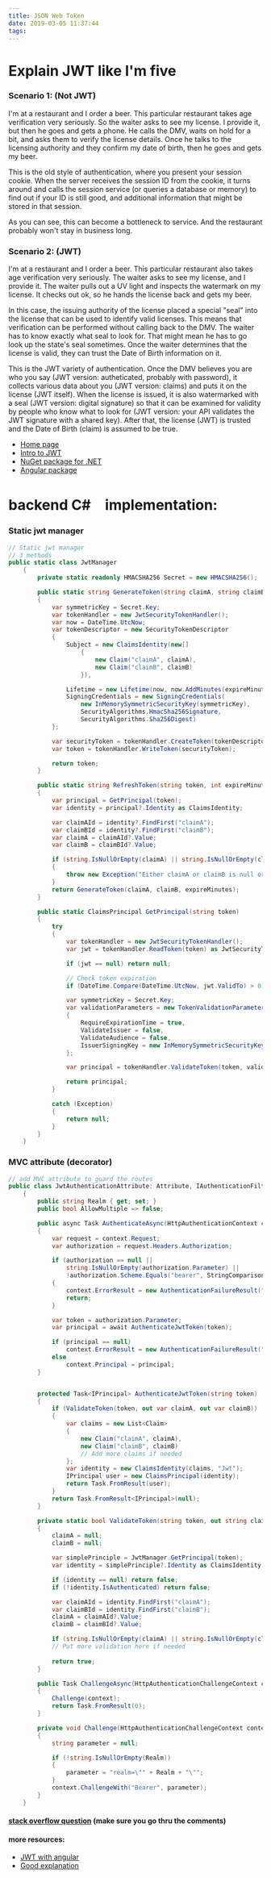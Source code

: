 ```yaml
---
title: JSON Web Token
date: 2019-03-05 11:37:44
tags:
---
```

# Explain JWT like I'm five
### Scenario 1: (Not JWT)

I'm at a restaurant and I order a beer. This particular restaurant takes age verification very seriously. So the waiter asks to see my license. I provide it, but then he goes and gets a phone. He calls the DMV, waits on hold for a bit, and asks them to verify the license details. Once he talks to the licensing authority and they confirm my date of birth, then he goes and gets my beer.

This is the old style of authentication, where you present your session cookie. When the server receives the session ID from the cookie, it turns around and calls the session service (or queries a database or memory) to find out if your ID is still good, and additional information that might be stored in that session.

As you can see, this can become a bottleneck to service. And the restaurant probably won't stay in business long.

### Scenario 2: (JWT)

I'm at a restaurant and I order a beer. This particular restaurant also takes age verification very seriously. The waiter asks to see my license, and I provide it. The waiter pulls out a UV light and inspects the watermark on my license. It checks out ok, so he hands the license back and gets my beer.

In this case, the issuing authority of the license placed a special "seal" into the license that can be used to identify valid licenses. This means that verification can be performed without calling back to the DMV. The waiter has to know exactly what seal to look for. That might mean he has to go look up the state's seal sometimes. Once the waiter determines that the license is valid, they can trust the Date of Birth information on it.

This is the JWT variety of authentication. Once the DMV believes you are who you say (JWT version: autheticated, probably with password), it collects various data about you (JWT version: claims) and puts it on the license (JWT itself). When the license is issued, it is also watermarked with a seal (JWT version: digital signature) so that it can be examined for validity by people who know what to look for (JWT version: your API validates the JWT signature with a shared key). After that, the license (JWT) is trusted and the Date of Birth (claim) is assumed to be true.

- [Home page](https://jwt.io/)
- [Intro to JWT](https://jwt.io/introduction/)
- [NuGet package for .NET](https://www.nuget.org/packages/System.IdentityModel.Tokens.Jwt/)
- [Angular package](https://github.com/auth0/angular2-jwt)

# backend C#　implementation:


### Static jwt manager
``` C#
// Static jwt manager
// 3 methods
public static class JwtManager
    {
        private static readonly HMACSHA256 Secret = new HMACSHA256();

        public static string GenerateToken(string claimA, string claimB, int expireMinutes = 30)
        {
            var symmetricKey = Secret.Key;
            var tokenHandler = new JwtSecurityTokenHandler();
            var now = DateTime.UtcNow;
            var tokenDescriptor = new SecurityTokenDescriptor
            {
                Subject = new ClaimsIdentity(new[]
                    {
                        new Claim("claimA", claimA),
                        new Claim("claimB", claimB) 
                    }),

                Lifetime = new Lifetime(now, now.AddMinutes(expireMinutes)),
                SigningCredentials = new SigningCredentials(
                    new InMemorySymmetricSecurityKey(symmetricKey),                    
                    SecurityAlgorithms.HmacSha256Signature,
                    SecurityAlgorithms.Sha256Digest)
            };

            var securityToken = tokenHandler.CreateToken(tokenDescriptor);
            var token = tokenHandler.WriteToken(securityToken);

            return token;
        }

        public static string RefreshToken(string token, int expireMinutes = 30)
        {
            var principal = GetPrincipal(token);
            var identity = principal?.Identity as ClaimsIdentity;

            var claimAId = identity?.FindFirst("claimA");
            var claimBId = identity?.FindFirst("claimB");
            var claimA = claimAId?.Value;
            var claimB = claimBId?.Value;

            if (string.IsNullOrEmpty(claimA) || string.IsNullOrEmpty(claimB))
            {
                throw new Exception("Either claimA or claimB is null or empty.");
            }
            return GenerateToken(claimA, claimB, expireMinutes);
        }

        public static ClaimsPrincipal GetPrincipal(string token)
        {
            try
            {
                var tokenHandler = new JwtSecurityTokenHandler();
                var jwt = tokenHandler.ReadToken(token) as JwtSecurityToken;

                if (jwt == null) return null;

                // Check token expiration
                if (DateTime.Compare(DateTime.UtcNow, jwt.ValidTo) > 0) return null;                

                var symmetricKey = Secret.Key;
                var validationParameters = new TokenValidationParameters()
                {
                    RequireExpirationTime = true,
                    ValidateIssuer = false,
                    ValidateAudience = false,
                    IssuerSigningKey = new InMemorySymmetricSecurityKey(symmetricKey)
                };

                var principal = tokenHandler.ValidateToken(token, validationParameters, out _);

                return principal;
            }

            catch (Exception)
            {
                return null;
            }
        }
    }

```

### MVC attribute (decorator)
``` C#
// add MVC attribute to guard the routes
public class JwtAuthenticationAttribute: Attribute, IAuthenticationFilter
    {
        public string Realm { get; set; }
        public bool AllowMultiple => false;

        public async Task AuthenticateAsync(HttpAuthenticationContext context, CancellationToken cancellationToken)
        {
            var request = context.Request;
            var authorization = request.Headers.Authorization;

            if (authorization == null || 
                string.IsNullOrEmpty(authorization.Parameter) ||
                !authorization.Scheme.Equals("bearer", StringComparison.OrdinalIgnoreCase))
            {
                context.ErrorResult = new AuthenticationFailureResult("Missing Jwt Token", request);
                return;
            }

            var token = authorization.Parameter;
            var principal = await AuthenticateJwtToken(token);

            if (principal == null)
                context.ErrorResult = new AuthenticationFailureResult("Invalid token", request);
            else
                context.Principal = principal;
        }


        protected Task<IPrincipal> AuthenticateJwtToken(string token)
        {
            if (ValidateToken(token, out var claimA, out var claimB))
            {
                var claims = new List<Claim>
                {
                    new Claim("claimA", claimA),
                    new Claim("claimB", claimB) 
                    // Add more claims if needed
                };
                var identity = new ClaimsIdentity(claims, "Jwt");
                IPrincipal user = new ClaimsPrincipal(identity);
                return Task.FromResult(user);                
            }
            return Task.FromResult<IPrincipal>(null);
        }

        private static bool ValidateToken(string token, out string claimA, out string claimB)
        {
            claimA = null;
            claimB = null;

            var simplePrinciple = JwtManager.GetPrincipal(token);
            var identity = simplePrinciple?.Identity as ClaimsIdentity;

            if (identity == null) return false;
            if (!identity.IsAuthenticated) return false;

            var claimAId = identity.FindFirst("claimA");
            var claimBId = identity.FindFirst("claimB");
            claimA = claimAId?.Value;
            claimB = claimBId?.Value;

            if (string.IsNullOrEmpty(claimA) || string.IsNullOrEmpty(claimB)) return false;            
            // Put more validation here if needed
            
            return true;
        }

        public Task ChallengeAsync(HttpAuthenticationChallengeContext context, CancellationToken cancellationToken)
        {
            Challenge(context);
            return Task.FromResult(0);
        }

        private void Challenge(HttpAuthenticationChallengeContext context)
        {
            string parameter = null;

            if (!string.IsNullOrEmpty(Realm))
            {
                parameter = "realm=\"" + Realm + "\"";
            }
            context.ChallengeWith("Bearer", parameter);
        }
    }
```
#### [stack overflow question](https://stackoverflow.com/questions/40281050/jwt-authentication-for-asp-net-web-api) (make sure you go thru the comments)


#### more resources:
- [JWT with angular](https://blog.angular-university.io/angular-jwt-authentication/)
- [Good explanation](https://blog.angular-university.io/angular-jwt/)